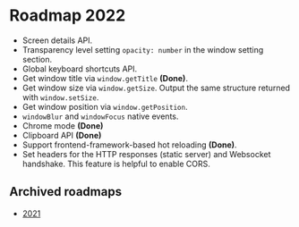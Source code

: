 # Roadmap 2022

- Screen details API.
- Transparency level setting `opacity: number` in the window setting section.
- Global keyboard shortcuts API.
- Get window title via `window.getTitle` **(Done)**.
- Get window size via `window.getSize`. Output the same structure returned with `window.setSize`.
- Get window position via `window.getPosition`.
- `windowBlur` and `windowFocus` native events.
- Chrome mode **(Done)**
- Clipboard API **(Done)**
- Support frontend-framework-based hot reloading **(Done)**.
- Set headers for the HTTP responses (static server) and Websocket handshake. This feature is helpful to enable CORS. 

## Archived roadmaps

- [2021](archive/2021.md)
